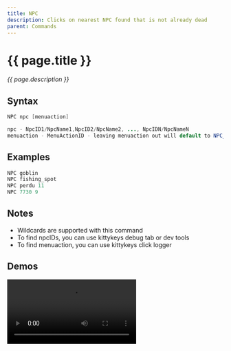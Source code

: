 ```yaml
---
title: NPC
description: Clicks on nearest NPC found that is not already dead
parent: Commands
---
```


# {{ page.title }}

_{{ page.description }}_

## Syntax

```java
NPC npc [menuaction] 

npc - NpcID1/NpcName1,NpcID2/NpcName2, ..., NpcIDN/NpcNameN
menuaction - MenuActionID - leaving menuaction out will default to NPC_SECOND_OPTION (10)
```

## Examples

```java
NPC goblin
NPC fishing_spot
NPC perdu 11
NPC 7730 9
```

## Notes

- Wildcards are supported with this command
- To find npcIDs, you can use kittykeys debug tab or dev tools
- To find menuaction, you can use kittykeys click logger

## Demos

![](https://i.imgur.com/pd5Dc18.mp4)

